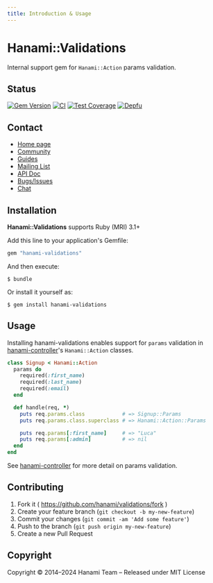 ```yaml
---
title: Introduction & Usage
---
```


# Hanami::Validations

Internal support gem for `Hanami::Action` params validation.

## Status

[![Gem Version](https://badge.fury.io/rb/hanami-validations.svg)](https://badge.fury.io/rb/hanami-validations)
[![CI](https://github.com/hanami/validations/actions/workflows/ci.yml/badge.svg)](https://github.com/hanami/validations/actions?query=workflow%3Aci+branch%3Amain)
[![Test Coverage](https://codecov.io/gh/hanami/validations/branch/main/graph/badge.svg)](https://codecov.io/gh/hanami/validations)
[![Depfu](https://badges.depfu.com/badges/af6c6be539d9d587c7541ae7a013c9ff/overview.svg)](https://depfu.com/github/hanami/validations?project=Bundler)

## Contact

- [Home page](https://hanakai.org/)
- [Community](https://hanakai.org/community)
- [Guides](https://hanakai.org/guides/hanami/getting-started)
- [Mailing List](http://hanamirb.org/mailing-list)
- [API Doc](http://rubydoc.info/gems/hanami-validations)
- [Bugs/Issues](https://github.com/hanami/validations/issues)
- [Chat](https://discord.gg/KFCxDmk3JQ)

## Installation

**Hanami::Validations** supports Ruby (MRI) 3.1+

Add this line to your application's Gemfile:

```ruby
gem "hanami-validations"
```

And then execute:

```shell
$ bundle
```

Or install it yourself as:

```shell
$ gem install hanami-validations
```

## Usage

Installing hanami-validations enables support for `params` validation in
[hanami-controller][controller]'s `Hanami::Action` classes.

```ruby
class Signup < Hanami::Action
  params do
    required(:first_name)
    required(:last_name)
    required(:email)
  end

  def handle(req, *)
    puts req.params.class            # => Signup::Params
    puts req.params.class.superclass # => Hanami::Action::Params

    puts req.params[:first_name]     # => "Luca"
    puts req.params[:admin]          # => nil
  end
end
```

See [hanami-controller][controller] for more detail on params validation.

[controller]: http://github.com/hanami/controller

## Contributing

1. Fork it ( https://github.com/hanami/validations/fork )
2. Create your feature branch (`git checkout -b my-new-feature`)
3. Commit your changes (`git commit -am 'Add some feature'`)
4. Push to the branch (`git push origin my-new-feature`)
5. Create a new Pull Request

## Copyright

Copyright © 2014–2024 Hanami Team – Released under MIT License
